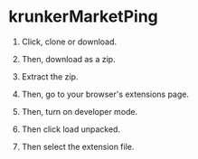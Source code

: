 # krunkerMarketPing
1. Click, clone or download. 

2. Then, download as a zip. 

3. Extract the zip. 

4. Then, go to your browser's extensions page.

5. Then, turn on developer mode.

6. Then click load unpacked. 

7. Then select the extension file. 
